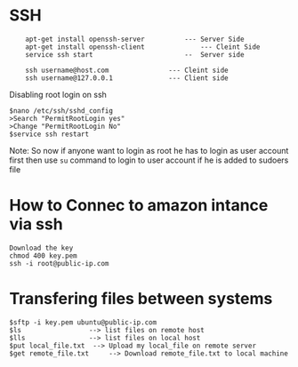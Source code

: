 SSH
====



		apt-get install openssh-server			---	Server Side
		apt-get install openssh-client				---	Cleint Side
		service ssh start 						--	Server side

		ssh username@host.com				---	Cleint side		
		ssh username@127.0.0.1				---	Client side




Disabling root login on ssh

	$nano /etc/ssh/sshd_config
	>Search "PermitRootLogin yes"
	>Change "PermitRootLogin No"
	$service ssh restart

Note: So now if anyone want to login as root he has to login as user account first then use `su` command to login to user account if he is added to sudoers file

How to Connec to amazon intance via ssh
===========================

	Download the key 
	chmod 400 key.pem
	ssh -i root@public-ip.com



Transfering files between systems
======================
	$sftp -i key.pem ubuntu@public-ip.com
	$ls 				--> list files on remote host
	$lls 				--> list files on local host
	$put local_file.txt	 --> Upload my local_file on remote server
	$get remote_file.txt	 --> Download remote_file.txt to local machine
